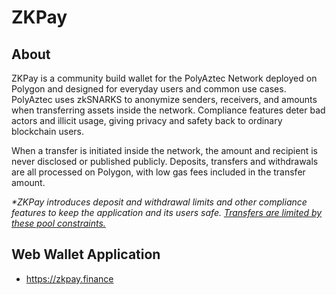 # ZKPay

## About

ZKPay is a community build wallet for the PolyAztec Network deployed on Polygon and designed for everyday users and common use cases. PolyAztec uses zkSNARKS to anonymize senders, receivers, and amounts when transferring assets inside the network. Compliance features deter bad actors and illicit usage, giving privacy and safety back to ordinary blockchain users.

When a transfer is initiated inside the network, the amount and recipient is never disclosed or published publicly. Deposits, transfers and withdrawals are all processed on Polygon, with low gas fees included in the transfer amount.&#x20;

_\*ZKPay introduces_ _deposit and withdrawal limits_ _and other_ _compliance features_ _to keep the application and its users safe._ [_Transfers are limited by these pool constraints._](deposit-and-withdrawal-limits.md)

## Web Wallet Application

* [https://](https://zkpay.finance)[zkpay.finance](https://zkpay.finance)





###
